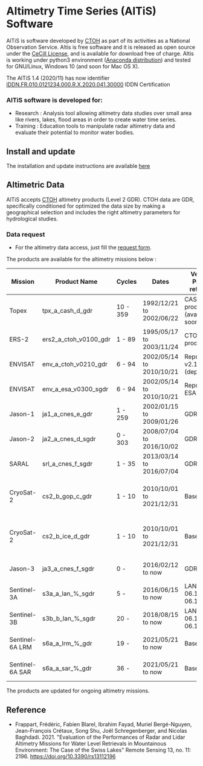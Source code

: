 # Altimetry Time Series (AlTiS) Software


AlTiS is software developed by [CTOH](http://ctoh.legos.obs-mip.fr/) as part of its activities as a National Observation Service. Altis is free software and it is released as open source under the [CeCill License](LICENSE), and is available for download free of charge. Altis is working under python3 environment ([Anaconda distribution](https://www.anaconda.com)) and tested for GNU/Linux, Windows 10 (and soon for Mac OS X).
 
The AlTiS 1.4 (2020/11) has now identifier [IDDN.FR.010.0121234.000.R.X.2020.041.30000](https://www.iddn.org/cgi-iddn/certificat.cgi?IDDN.FR.010.0121234.000.R.X.2020.041.30000) IDDN Certification
 

### AlTiS software is developed for:
 - Research : Analysis tool allowing altimetry data studies over small area like rivers, lakes, flood areas in order to create water time series.
 - Training : Education tools to manipulate radar altimetry data and evaluate their potential to monitor water bodies.


## Install and update
The installation and update instructions are available [here](INSTALL.md)

## Altimetric Data
AlTiS accepts [CTOH](http://ctoh.legos.obs-mip.fr/) altimetry products (Level 2 GDR). CTOH data are GDR, specifically conditioned for optimized the data size by making a geographical selection and includes the right altimetry parameters for hydrological studies. 

### Data request
- For the altimetry data access, just fill the [request form](http://ctoh.legos.obs-mip.fr/applications/land_surfaces/altimatric_data/altis/altis).

The products are available for the altimetry missions below :

                     
| Mission |Product Name|	Cycles |          Dates           | Version / Product reference | Orbit Phase |
| ------- |	---------- | --------- | ------------------------ | --------------------------- | ----------- |
| Topex | tpx_a_cash_d_gdr | 10 - 359 | 1992/12/21 to 2002/06/22 |	CASH product (available soon) | [nominal Jason orbit](https://www.aviso.altimetry.fr/fileadmin/documents/data/tools/Visu_RefOrbit_J3J2J1TP_Tracks_GoogleEarth_V3.kmz)|
| ERS-2   | ers2_a_ctoh_v0100_gdr |	1 - 89 | 1995/05/17 to 2003/11/24 |	CTOH product                | [nominal ERS orbit](https://www.aviso.altimetry.fr/fileadmin/documents/data/tools/Visu_EN_Tracks_GE_OldOrbit.kmz) |
| ENVISAT | env_a_ctoh_v0210_gdr |	6 - 94 | 2002/05/14 to 2010/10/21 |	Reprocessing v2.1 (deprecated)| [nominal ERS orbit](https://www.aviso.altimetry.fr/fileadmin/documents/data/tools/Visu_EN_Tracks_GE_OldOrbit.kmz) |
| ENVISAT | env_a_esa_v0300_sgdr |	6 - 94 | 2002/05/14 to 2010/10/21 |	Reprocessing ESA v3.0 | [nominal ERS orbit](https://www.aviso.altimetry.fr/fileadmin/documents/data/tools/Visu_EN_Tracks_GE_OldOrbit.kmz) |
| Jason-1 | ja1_a_cnes_e_gdr |	1 - 259 | 2002/01/15 to 2009/01/26 |	GDR-E | [nominal Jason orbit](https://www.aviso.altimetry.fr/fileadmin/documents/data/tools/Visu_RefOrbit_J3J2J1TP_Tracks_GoogleEarth_V3.kmz)|
| Jason-2 | ja2_a_cnes_d_sgdr |	0 - 303 | 2008/07/04 to 2016/10/02 |	GDR-D | [nominal Jason orbit](https://www.aviso.altimetry.fr/fileadmin/documents/data/tools/Visu_RefOrbit_J3J2J1TP_Tracks_GoogleEarth_V3.kmz)|
| SARAL | srl_a_cnes_f_sgdr | 1 - 35 | 2013/03/14 to 2016/07/04 |	GDR-F | [nominal ERS orbit](https://www.aviso.altimetry.fr/fileadmin/documents/data/tools/Visu_EN_Tracks_GE_OldOrbit.kmz) |
| CryoSat-2 | cs2_b_gop_c_gdr | 1 - 10 | 2010/10/01 to 2021/12/31 | Baseline C | [annual orbit](https://www.aviso.altimetry.fr/fileadmin/documents/data/tools/Visu_C2_Tracks_HiRes.kmz), CryoSat orbit is drifting |
| CryoSat-2 | cs2_b_ice_d_gdr | 1 - 10 | 2010/10/01 to 2021/12/31 | Baseline D | [annual orbit](https://www.aviso.altimetry.fr/fileadmin/documents/data/tools/Visu_C2_Tracks_HiRes.kmz), CryoSat orbit is dirfting |
| Jason-3 |	ja3_a_cnes_f_sgdr | 0 - | 2016/02/12 to now | GDR-F | [nominal Jason orbit](https://www.aviso.altimetry.fr/fileadmin/documents/data/tools/Visu_RefOrbit_J3J2J1TP_Tracks_GoogleEarth_V3.kmz)|
| Sentinel-3A | s3a_a_lan_%_sgdr | 5 -  | 2016/06/15 to now | LAND IPF-06.10, IPF-06.14 | [nominal sentinel-3A orbit](https://sentinel.esa.int/documents/247904/685098/Sentinel-3-Relative-Ground-Tracks) |
| Sentinel-3B | s3b_b_lan_%_sgdr |	20 - | 2018/08/15 to now | LAND IPF-06.10, IPF-06.14 | [nominal sentinel-3B orbit](https://sentinel.esa.int/documents/247904/685098/Sentinel-3-Relative-Ground-Tracks) |
| Sentinel-6A LRM | s6a_a_lrm_%_gdr | 19 -  | 2021/05/21 to now | Baseline F04 | [nominal Jason orbit](https://www.aviso.altimetry.fr/fileadmin/documents/data/tools/Visu_RefOrbit_J3J2J1TP_Tracks_GoogleEarth_V3.kmz)|
| Sentinel-6A SAR |	s6a_a_sar_%_gdr | 36 - | 2021/05/21 to now | Baseline F04 | [nominal Jason orbit](https://www.aviso.altimetry.fr/fileadmin/documents/data/tools/Visu_RefOrbit_J3J2J1TP_Tracks_GoogleEarth_V3.kmz)|                   



The products are updated for ongoing altimetry missions.


## Reference
- Frappart, Frédéric, Fabien Blarel, Ibrahim Fayad, Muriel Bergé-Nguyen, Jean-François Crétaux, Song Shu, Joël Schregenberger, and Nicolas Baghdadi. 2021. "Evaluation of the Performances of Radar and Lidar Altimetry Missions for Water Level Retrievals in Mountainous Environment: The Case of the Swiss Lakes" Remote Sensing 13, no. 11: 2196. https://doi.org/10.3390/rs13112196 
